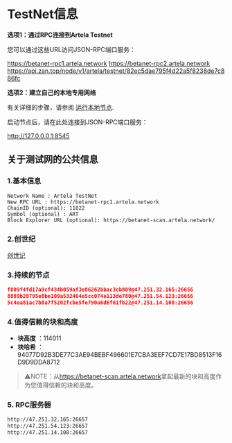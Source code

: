 
# TestNet信息

 **选项1：通过RPC连接到Artela Testnet** 

您可以通过这些URL访问JSON-RPC端口服务：

https://betanet-rpc1.artela.network
https://betanet-rpc2.artela.network
https://api.zan.top/node/v1/artela/testnet/82ec5dae795f4d22a5f8238de7c886fc

 **选项2：建立自己的本地专用网络** 

有关详细的步骤，请参阅 [运行本地节点](./full-node-setup).

启动节点后，请在此处连接到JSON-RPC端口服务：

http://127.0.0.0.1:8545

## 关于测试网的公共信息

### 1.基本信息

```
Network Name : Artela TestNet
New RPC URL : https://betanet-rpc1.artela.network
ChainID (optional): 11822
Symbol (optional) : ART
Block Explorer URL (optional): https://betanet-scan.artela.network/
```

### 2.创世纪

 [创世记](./genesis.json) 


### 3.持续的节点

```json
f809f4fd17a9cf434b059af3e86262bbac3cb809@47.251.32.165:26656
8889b28795e8be109a532464e5cc074e113de780@47.251.54.123:26656
5c4ea81ac7b8a7f5202fcbe5fe790a6d6f61fb22@47.251.14.108:26656
```

### 4.值得信赖的块和高度

- **块高度** ：114011
- **块哈希** ：94077D92B3DE77C3AE94BEBF496601E7CBA3EEF7CD7E17BD8513F16D9D9DDA8712

> ⚠️NOTE：从<https://betanet-scan.artela.network>拿起最新的块和高度作为您值得信赖的块和高度。
>

### 5. RPC服务器

```bash
http://47.251.32.165:26657
http://47.251.54.123:26657
http://47.251.14.108:26657
```